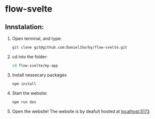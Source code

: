 # flow-svelte
 
## Innstalation:
1. Open terminal, and type:
   ```bash
   git clone git@github.com:DanielJSorby/flow-svelte.git
   ```
2. cd into the folder:
   ```bash
   cd flow-svelte/my-app
   ```
3. Install nessecary packages
   ```bash
   npm install
   ```
4. Start the website:
   ```bash
   npm run dev
   ```
5. Open the website! The website is by deafult hosted at [localhost:5173](https://localhost:5173)
